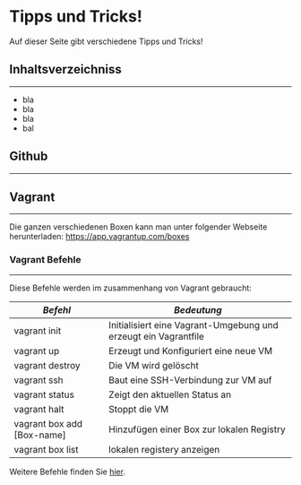 # Tipps und Tricks!

Auf dieser Seite gibt verschiedene Tipps und Tricks!

## Inhaltsverzeichniss
***
- bla
- bla
- bla
- bal


## Github
***


## Vagrant
***
Die ganzen verschiedenen Boxen kann man unter folgender Webseite herunterladen: https://app.vagrantup.com/boxes
### Vagrant Befehle
***

Diese Befehle werden im zusammenhang von Vagrant gebraucht:

| *Befehl*     | *Bedeutung* |
|------------|-----------|
| vagrant init | Initialisiert eine Vagrant-Umgebung und erzeugt ein Vagrantfile    |
| vagrant up | Erzeugt und Konfiguriert eine neue VM    |
| vagrant destroy        | Die VM wird gelöscht     |
| vagrant ssh | Baut eine SSH-Verbindung zur VM auf    |
| vagrant status | Zeigt den aktuellen Status an    |
| vagrant halt | Stoppt die VM    |
| vagrant box add [Box-name]         | Hinzufügen einer Box zur lokalen Registry       |
| vagrant box list | lokalen registery anzeigen    |

Weitere Befehle finden Sie [hier](https://www.vagrantup.com/docs/cli/).
